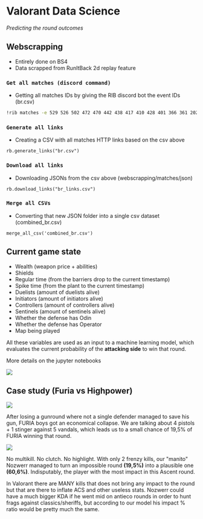 # Valorant Data Science
_Predicting the round outcomes_

## Webscrapping
- Entirely done on BS4
- Data scrapped from RunItBack 2d replay feature

### `Get all matches (discord command)`


- Getting all matches IDs by giving the RIB discord bot the event IDs (br.csv) 

```sh
!rib matches -e 529 526 502 472 470 442 438 417 410 428 401 366 361 202 335 297 338 292 267 263 262 230 213 176 175 147 99 -csv
```

### `Generate all links`
- Creating a CSV with all matches HTTP links based on the csv above
```
rb.generate_links("br.csv")
```

### `Download all links`
- Downloading JSONs from the csv above (webscrapping/matches/json)
```
rb.download_links("br_links.csv")
```

### `Merge all CSVs`
- Converting that new JSON folder into a single csv dataset (combined_br.csv)
```
merge_all_csv('combined_br.csv')
```

## Current game state
- Wealth (weapon price + abilities)
- Shields
- Regular time (from the barriers drop to the current timestamp)
- Spike time (from the plant to the current timestamp)
- Duelists (amount of duelists alive)
- Initiators (amount of initiators alive)
- Controllers (amount of controllers alive)
- Sentinels (amount of sentinels alive)
- Whether the defense has Odin
- Whether the defense has Operator
- Map being played

All these variables are used as an input to a machine learning model, which evaluates the current probability of the **attacking side** to win that round.

More details on the jupyter notebooks

![](https://i.imgur.com/Izinsiy.png)

## Case study (Furia vs Highpower)

![](https://pbs.twimg.com/media/E4rd2w5WQAU3Vjq?format=png&name=small)

After losing a gunround where not a single defender managed to save his gun, FURIA boys got an economical collapse. We are talking about 4 pistols + 1 stinger against 5 vandals, which leads us to a small chance of 19,5% of FURIA winning that round.

![](https://i.imgur.com/xV2xRVm.png)

No multikill. No clutch. No highlight. With only 2 frenzy kills, our "manito" Nozwerr managed to turn an impossible round **(19,5%)** into a plausible one  **(60,6%)**. Indisputably, the player with the most impact in this Ascent round.

In Valorant there are MANY kills that does not bring any impact to the round but that are there to inflate ACS and other useless stats. Nozwerr could have a much bigger KDA if he went mid on antieco rounds in order to hunt frags against classics/sheriffs, but according to our model his impact % ratio would be pretty much the same.
